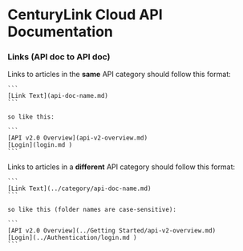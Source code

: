 CenturyLink Cloud API Documentation
========

  ### Links (API doc to API doc)

  Links to articles in the **same** API category should follow this format:

    ```
    [Link Text](api-doc-name.md)
    ```
    
    so like this:
    
    ```
    [API v2.0 Overview](api-v2-overview.md)
    [Login](login.md )
    ```

  Links to articles in a **different** API category should follow this format:

    ```
    [Link Text](../category/api-doc-name.md)
    ```
    
    so like this (folder names are case-sensitive):
    
    ```
    [API v2.0 Overview](../Getting Started/api-v2-overview.md)
    [Login](../Authentication/login.md )
    ```
